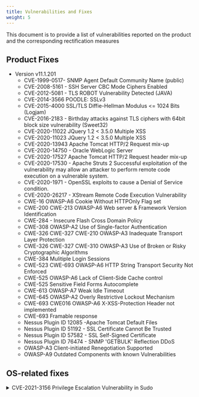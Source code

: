 ```yaml
---
title: Vulnerabilities and Fixes
weight: 5
---
```

This document is to provide a list of vulnerabilities reported on the product and the corresponding rectification measures

<!-- spellchecker-disable -->


<!-- spellchecker-enable -->

## Product Fixes
- Version v11.1.201
  - CVE-1999-0517- SNMP Agent Default Community Name (public)
  - CVE-2008-5161 - SSH Server CBC Mode Ciphers Enabled
  - CVE-2012-5081 -  TLS ROBOT Vulnerability Detected (JAVA)
  - CVE-2014-3566 POODLE: SSLv3
  - CVE-2015-4000 SSL/TLS Diffie-Hellman Modulus <= 1024 Bits (Logjam)
  - CVE-2016-2183 -  Birthday attacks against TLS ciphers with 64bit block size vulnerability (Sweet32)
  - CVE-2020-11022  JQuery 1.2 < 3.5.0 Multiple XSS
  - CVE-2020-11023  JQuery 1.2 < 3.5.0 Multiple XSS
  - CVE-2020-13943 Apache Tomcat HTTP/2 Request mix-up
  - CVE-2020-14750 - Oracle WebLogic Server
  - CVE-2020-17527 Apache Tomcat HTTP/2 Request header mix-up
  - CVE-2020-17530 - Apache Struts 2 Successful exploitation of the vulnerability may allow an attacker to perform remote code execution on a vulnerable system.
  - CVE-2020-1971 - OpenSSL exploits to cause a Denial of Service condition.
  - CVE-2020-26217 - XStream Remote Code Execution Vulnerability
  - CWE-16 OWASP-A6 Cookie Without HTTPOnly Flag set
  - CWE-200 CWE-213 OWASP-A6 Web server & Framework Version Identification
  - CWE-284 - Insecure Flash Cross Domain Policy
  - CWE-308 OWASP-A2 Use of Single-factor Authentication
  - CWE-326 CWE-327 CWE-210 OWASP-A3 Inadequate Transport Layer Protection
  - CWE-326 CWE-327 CWE-310 OWASP-A3 Use of Broken or Risky Cryptographic Algorithms
  - CWE-384 Mulitiple Login Sessions
  - CWE-523 CWE-693 OWASP-A6 HTTP String Transport Security Not Enforced
  - CWE-525 OWASP-A6 Lack of Client-Side Cache control
  - CWE-525 Sensitive Field Forms Autocomplete
  - CWE-613 OWASP-A7 Weak Idle Timeout
  - CWE-645 OWASP-A2 Overly Restrictive Lockout Mechanism
  - CWE-693 CWE016 OWASP-A6 X-XSS-Protection Header not implemented
  - CWE-693 Framable response
  - Nessus Plugin ID 12085 -Apache Tomcat Default Files
  - Nessus Plugin ID 51192 - SSL Certificate Cannot Be Trusted
  - Nessus Plugin ID 57582 - SSL Self-Signed Certificate
  - Nessus Plugin ID 76474 -  SNMP 'GETBULK' Reflection DDoS
  - OWASP-A3 Client-initiated Renegotiation Supported
  - OWASP-A9 Outdated Components with known Vulnerabilities

## OS-related fixes
<details> 
  <summary> CVE-2021-3156 Privilege Escalation Vulnerability in Sudo</summary>

  **Overview**
  <br>
    &nbsp;&nbsp;&nbsp; Sudo before 1.9.5p2 has a Heap-based Buffer Overflow, allowing privilege escalation to root via 
  <br>
    &nbsp;&nbsp;&nbsp; "sudoedit -s" and a command-line argument that ends with a single backslash character.

  **Mitigation Steps**
  <ol>
    <li>
      Download the package <a href="https://github.com/sudo-project/sudo/releases/download/SUDO_1_9_5p2/sudo-1.9.5-3.el7.x86_64.rpm">sudo-1.9.5-3.el7.x86_64.rpm</a>
	</li>
	<li>
	  Use WinSCP to copy the sudo-1.9.5-3.el7.x86_64.rpm into the server and place it under /tmp directory
	</li>
	<li>
	  SSH to the server and execute the following commands below
	</li>
	# cd /tmp
	<br>
	# yum localinstall --disablerepo=* sudo-1.9.5-3.el7.x86_64.rpm
	<li>
	  Verify the Sudo version
	</li>
  </ol>

  &nbsp;&nbsp;&nbsp;&nbsp;![Sudo Version](/security/images/sudo_version.png  "sudo") 		
</details> 
